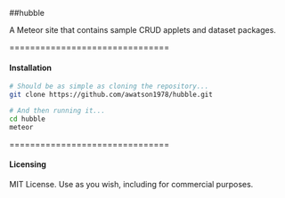##hubble

A Meteor site that contains sample CRUD applets and dataset packages.

===============================
#### Installation

````sh
# Should be as simple as cloning the repository...  
git clone https://github.com/awatson1978/hubble.git

# And then running it...
cd hubble
meteor
````

===============================
#### Licensing

MIT License. Use as you wish, including for commercial purposes.
